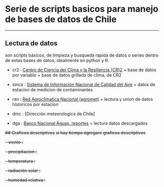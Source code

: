 # Serie de scripts basicos para manejo de bases de datos de Chile
-----------------------------------------------------------------

## Lectura de datos
son scripts básicos, de limpieza y busqueda rapida de datos o series dentro de
estas bases de datos, idealmente en python y R.


- cr2     : [Centro de Ciencia del Clima y la Resiliencia (CR)2](http://www.cr2.cl)
           + base de datos por variable
           + base de datos grillada de clima, de CR2

- sinca   : [Sistema de Información Nacional de Calidad del Aire](https://sinca.mma.gob.cl/)
           + datos de estacion de medicion de contaminantes

- ran     : [Red Agroclimatica Nacional (agromet)](http://www.agromet.cl)
           + lectura y union de datos historicos por estacion

- dmc     : [Dirección meteorologica de Chile]

- dga     : [Banco Nacional Aguas, reportes](http://snia.dga.cl/BNAConsultas/reportes)
           + lectura datos descargados


~~## Graficos descriptivos~~
~~si hay tiempo agregare graficos descriptivos~~

~~- viento            :~~

~~- precipitacion     :~~

~~- temperatura       :~~

~~- radiación solar   :~~

~~- humedad relativa  :~~
